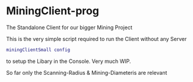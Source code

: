 # MiningClient-prog

The Standalone Client for our bigger Mining Project

This is the very simple script required to run the Client without any Server

```lua
miningClientSmall config
```

to setup the Libary in the Console.
Very much WIP.

So far only the Scanning-Radius & Mining-Diameteris are relevant

